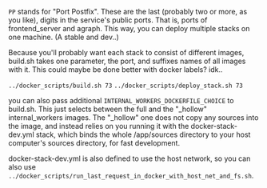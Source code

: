 `PP` stands for "Port Postfix". These are the last (probably two or more, as you like), digits in the service's public ports. That is, ports of frontend_server and agraph. This way, you can deploy multiple stacks on one machine. (A stable and dev..)

Because you'll probably want each stack to consist of different images, build.sh takes one parameter, the port, and suffixes names of all images with it. This could maybe be done better with docker labels? idk..

`
../docker_scripts/build.sh 73
`
`
 ../docker_scripts/deploy_stack.sh 73
`

you can also pass additional `INTERNAL_WORKERS_DOCKERFILE_CHOICE` to build.sh. This just selects between the full and the "_hollow" internal_workers images. The "_hollow" one does not copy any sources into the image, and instead relies on you running it with the docker-stack-dev.yml stack, which binds the whole /app/sources directory to your host computer's sources directory, for fast development.


docker-stack-dev.yml is also defined to use the host network, so you can also use `../docker_scripts/run_last_request_in_docker_with_host_net_and_fs.sh`.
